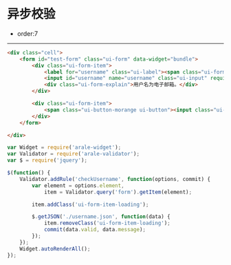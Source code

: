 # 异步校验

- order:7

-----------

<link charset="utf-8" rel="stylesheet" href="http://assets.alipay.com/al/alice.components.ui-form-1.0-src.css" />
<link charset="utf-8" rel="stylesheet" href="http://assets.alipay.com/al/alice.components.ui-button-orange-1.3-full.css" />

<script>
define('bundle', function() {
  return window['arale-validator'];
});
</script>

````html
<div class="cell">
    <form id="test-form" class="ui-form" data-widget="bundle">
        <div class="ui-form-item">
            <label for="username" class="ui-label"><span class="ui-form-required">*</span>用户名：</label>
            <input id="username" name="username" class="ui-input" required data-display="用户名" data-rule="email checkUsername" />
            <div class="ui-form-explain">用户名为电子邮箱。</div>
        </div>

        <div class="ui-form-item">
            <span class="ui-button-morange ui-button"><input class="ui-button-text" value="确定" type="submit"></span>
        </div>
    </form>

</div>
````

````javascript
var Widget = require('arale-widget');
var Validator = require('arale-validator');
var $ = require('jquery');

$(function() {
    Validator.addRule('checkUsername', function(options, commit) {
        var element = options.element,
            item = Validator.query('form').getItem(element);

        item.addClass('ui-form-item-loading');

        $.getJSON('./username.json', function(data) {
            item.removeClass('ui-form-item-loading');
            commit(data.valid, data.message);
        });
    });
    Widget.autoRenderAll();
});
````
